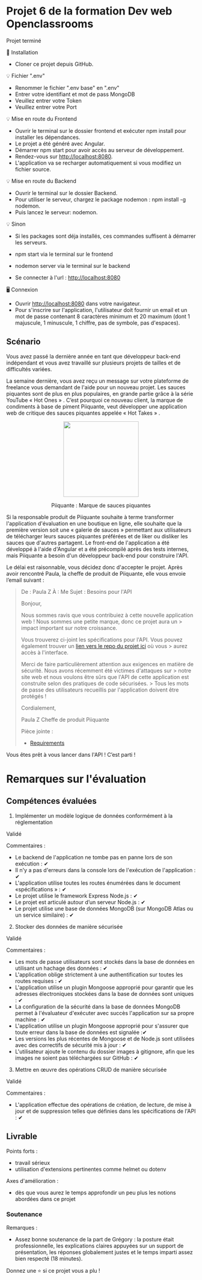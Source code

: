 # Projet 6 de la formation Dev web Openclassrooms

Projet terminé

🔨 Installation

- Cloner ce projet depuis GitHub.

💡 Fichier ".env"

- Renommer le fichier ".env base" en ".env"
- Entrer votre identifiant et mot de pass MongoDB
- Veuillez entrer votre Token
- Veuillez entrer votre Port

💡 Mise en route du Frontend

- Ouvrir le terminal sur le dossier frontend et exécuter npm install pour
  installer les dépendances.
- Le projet a été généré avec Angular.
- Démarrer npm start pour avoir accès au serveur de développement.
- Rendez-vous sur <http://localhost:8080>.
- L'application va se recharger automatiquement si vous modifiez un fichier
  source.

💡 Mise en route du Backend

- Ouvrir le terminal sur le dossier Backend.
- Pour utiliser le serveur, chargez le package nodemon : npm install -g nodemon.
- Puis lancez le serveur: nodemon.

💡 Sinon

- Si les packages sont déja installés, ces commandes suffisent à démarrer les
  serveurs.

- npm start via le terminal sur le frontend
- nodemon server via le terminal sur le backend
- Se connecter à l'url : <http://localhost:8080>

🖥 Connexion

- Ouvrir <http://localhost:8080> dans votre navigateur.
- Pour s'inscrire sur l'application, l'utilisateur doit fournir un email et un
  mot de passe contenant 8 caractères minimum et 20 maximum (dont 1 majuscule, 1
  minuscule, 1 chiffre, pas de symbole, pas d'espaces).

## Scénario

Vous avez passé la dernière année en tant que développeur back-end indépendant
et vous avez travaillé sur plusieurs projets de tailles et de difficultés
variées.

La semaine dernière, vous avez reçu un message sur votre plateforme de freelance
vous demandant de l'aide pour un nouveau projet. Les sauces piquantes sont de
plus en plus populaires, en grande partie grâce à la série YouTube « Hot Ones »
. C’est pourquoi ce nouveau client, la marque de condiments à base de piment
Piiquante, veut développer une application web de critique des sauces piquantes
appelée « Hot Takes » .

<p align="center">
 <img src="https://user.oc-static.com/upload/2021/07/29/16275605596354_PiiquanteLogo.png" width="200px"/>
</p>
<p align="center">Piiquante : Marque de sauces piquantes</p>

Si la responsable produit de Piiquante souhaite à terme transformer
l'application d'évaluation en une boutique en ligne, elle souhaite que la
première version soit une « galerie de sauces » permettant aux utilisateurs de
télécharger leurs sauces piquantes préférées et de liker ou disliker les sauces
que d'autres partagent. Le front-end de l'application a été développé à l'aide
d'Angular et a été précompilé après des tests internes, mais Piiquante a besoin
d'un développeur back-end pour construire l'API.

Le délai est raisonnable, vous décidez donc d'accepter le projet. Après avoir
rencontré Paula, la cheffe de produit de Piiquante, elle vous envoie l’email
suivant :

> De : Paula Z À : Me Sujet : Besoins pour l'API
>
> Bonjour,
>
> Nous sommes ravis que vous contribuiez à cette nouvelle application web ! Nous
> sommes une petite marque, donc ce projet aura un > impact important sur notre
> croissance.
>
> Vous trouverez ci-joint les spécifications pour l'API. Vous pouvez également
> trouver un
> [lien vers le repo du projet ici](https://github.com/OpenClassrooms-Student-Center/Web-Developer-P6)
> où vous > aurez accès à l'interface.
>
> Merci de faire particulièrement attention aux exigences en matière de
> sécurité. Nous avons récemment été victimes d'attaques sur > notre site web et
> nous voulons être sûrs que l'API de cette application est construite selon des
> pratiques de code sécurisées. > Tous les mots de passe des utilisateurs
> recueillis par l'application doivent être protégés !
>
> Cordialement,
>
> Paula Z Cheffe de produit Piiquante
>
> Pièce jointe :
>
> - [Requirements](https://s3.eu-west-1.amazonaws.com/course.oc-static.com/projects/DWJ_FR_P6/Requirements_DW_P6.pdf)

Vous êtes prêt à vous lancer dans l'API ! C’est parti !

# Remarques sur l'évaluation

## Compétences évaluées

1. Implémenter un modèle logique de données conformément à la réglementation

Validé

Commentaires :

- Le backend de l'application ne tombe pas en panne lors de son exécution : ✔
- Il n'y a pas d'erreurs dans la console lors de l'exécution de l'application :
  ✔
- L'application utilise toutes les routes énumérées dans le document
  «spécifications » : ✔
- Le projet utilise le framework Express Node.js : ✔
- Le projet est articulé autour d’un serveur Node.js : ✔
- Le projet utilise une base de données MongoDB (sur MongoDB Atlas ou un service
  similaire) : ✔

2. Stocker des données de manière sécurisée

Validé

Commentaires :

- Les mots de passe utilisateurs sont stockés dans la base de données en
  utilisant un hachage des données : ✔
- L'application oblige strictement à une authentification sur toutes les routes
  requises : ✔
- L'application utilise un plugin Mongoose approprié pour garantir que les
  adresses électroniques stockées dans la base de données sont uniques : ✔
- La configuration de la sécurité dans la base de données MongoDB permet à
  l'évaluateur d'exécuter avec succès l'application sur sa propre machine : ✔
- L'application utilise un plugin Mongoose approprié pour s'assurer que toute
  erreur dans la base de données est signalée :✔
- Les versions les plus récentes de Mongoose et de Node.js sont utilisées avec
  des correctifs de sécurité mis à jour : ✔
- L'utilisateur ajoute le contenu du dossier images à gitignore, afin que les
  images ne soient pas téléchargées sur GitHub : ✔

3. Mettre en œuvre des opérations CRUD de manière sécurisée

Validé

Commentaires :

- L'application effectue des opérations de création, de lecture, de mise à jour
  et de suppression telles que définies dans les spécifications de l'API : ✔

## Livrable

Points forts :

- travail sérieux
- utilisation d'extensions pertinentes comme helmet ou dotenv

Axes d'amélioration :

- dès que vous aurez le temps approfondir un peu plus les notions abordées dans ce
projet

### Soutenance

Remarques :

- Assez bonne soutenance de la part de Grégory : la posture était
  professionnelle, les explications claires appuyées sur un support de
  présentation, les réponses globalement justes et le temps imparti assez bien
  respecté (18 minutes).

Donnez une ⭐️ si ce projet vous a plu !
